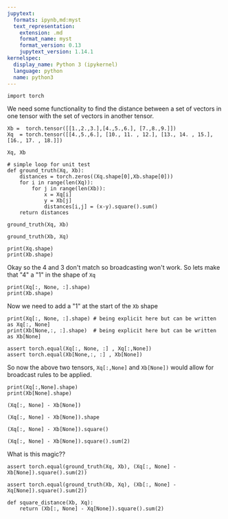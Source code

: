```yaml
---
jupytext:
  formats: ipynb,md:myst
  text_representation:
    extension: .md
    format_name: myst
    format_version: 0.13
    jupytext_version: 1.14.1
kernelspec:
  display_name: Python 3 (ipykernel)
  language: python
  name: python3
---
```


```{code-cell} ipython3
import torch
```

We need some functionality to find the distance between a set of vectors
in one tensor with the set of vectors in another tensor.

```{code-cell} ipython3
Xb =  torch.tensor([[1.,2.,3.],[4.,5.,6.], [7.,8.,9.]])
Xq  = torch.tensor([[4.,5.,6.], [10., 11. , 12.], [13., 14. , 15.], [16., 17. , 18.]])
```

```{code-cell} ipython3
Xq, Xb
```

```{code-cell} ipython3
# simple loop for unit test
def ground_truth(Xq, Xb):
    distances = torch.zeros((Xq.shape[0],Xb.shape[0]))
    for i in range(len(Xq)):
        for j in range(len(Xb)):
            x = Xq[i]
            y = Xb[j]
            distances[i,j] = (x-y).square().sum()
    return distances
```

```{code-cell} ipython3
ground_truth(Xq, Xb)
```

```{code-cell} ipython3
ground_truth(Xb, Xq)
```

```{code-cell} ipython3
print(Xq.shape)
print(Xb.shape)
```

Okay so the 4 and 3 don't match so broadcasting won't work.
So lets make that "4" a "1" in the shape of `Xq`

```{code-cell} ipython3
print(Xq[:, None, :].shape)
print(Xb.shape)
```

Now we need to add a "1" at the start of the `Xb` shape

```{code-cell} ipython3
print(Xq[:, None, :].shape) # being explicit here but can be written as Xq[:, None]
print(Xb[None,:, :].shape)  # being explicit here but can be written as Xb[None]
```

```{code-cell} ipython3
assert torch.equal(Xq[:, None, :] , Xq[:,None])
assert torch.equal(Xb[None,:, :] , Xb[None])
```

So now the above two tensors, `Xq[:,None]` and `Xb[None])` would allow for broadcast rules to be applied.

```{code-cell} ipython3
print(Xq[:,None].shape)
print(Xb[None].shape)
```

```{code-cell} ipython3
(Xq[:, None] - Xb[None])
```

```{code-cell} ipython3
(Xq[:, None] - Xb[None]).shape
```

```{code-cell} ipython3
(Xq[:, None] - Xb[None]).square()
```

```{code-cell} ipython3
(Xq[:, None] - Xb[None]).square().sum(2)
```

What is this magic??

```{code-cell} ipython3
assert torch.equal(ground_truth(Xq, Xb), (Xq[:, None] - Xb[None]).square().sum(2))
```

```{code-cell} ipython3
assert torch.equal(ground_truth(Xb, Xq), (Xb[:, None] - Xq[None]).square().sum(2))
```

```{code-cell} ipython3
def square_distance(Xb, Xq):
    return (Xb[:, None] - Xq[None]).square().sum(2)
```

```{code-cell} ipython3

```

```{code-cell} ipython3

```
